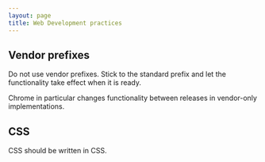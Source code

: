 ```yaml
---
layout: page
title: Web Development practices
---
```


## Vendor prefixes

Do not use vendor prefixes. Stick to the standard prefix and let the functionality take effect when it is ready.

Chrome in particular changes functionality between releases in vendor-only implementations.

## CSS

CSS should be written in CSS.